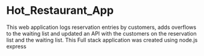 # Hot_Restaurant_App
This web application logs reservation entries by customers, adds overflows to the waiting list and updated an API with the customers on the reservation list and the waiting list. This Full stack application was created using node.js express
